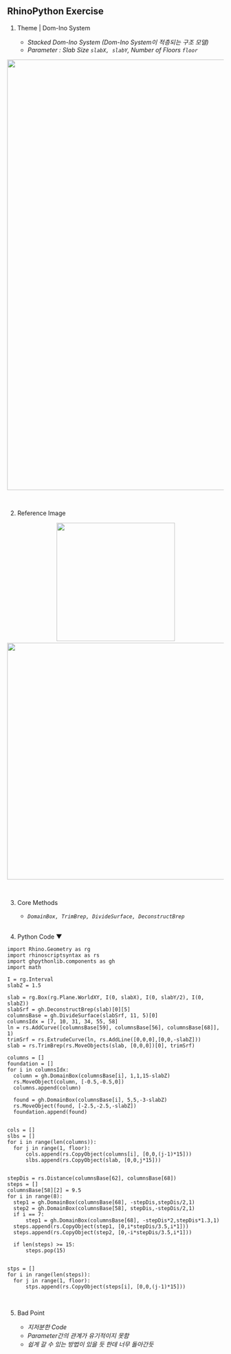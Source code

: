 ## RhinoPython Exercise

1. Theme | Dom-Ino System<br>

   - _Stacked Dom-Ino System (Dom-Ino System이 적층되는 구조 모델)_
   - _Parameter : Slab Size `slabX, slabY`, Number of Floors `floor`_
<p align="center"><img src='https://user-images.githubusercontent.com/83874157/127106273-ade8962e-b30b-44ec-a855-822753a7e927.gif' border='0' width='1000px'></p><br>

   
2. Reference Image<br>

<p align='center'><img src='https://upload.wikimedia.org/wikipedia/commons/thumb/9/9d/La_maison_Dom-ino_de_Le_Corbusier_%28Biennale_d%27architecture_2014%2C_Venise%29_%2814938729273%29.jpg/640px-La_maison_Dom-ino_de_Le_Corbusier_%28Biennale_d%27architecture_2014%2C_Venise%29_%2814938729273%29.jpg' border='0' width='275px'>　<img src='https://i.pinimg.com/600x315/44/e4/66/44e4669c1d006fc84ff38075881b3f14.jpg' border='0' width='550px'></p><br>


3. Core Methods<br>

   - _`DomainBox, TrimBrep, DivideSurface, DeconstructBrep`_<br><br>

4. Python Code ▼
  ```
import Rhino.Geometry as rg
import rhinoscriptsyntax as rs
import ghpythonlib.components as gh
import math

I = rg.Interval
slabZ = 1.5

slab = rg.Box(rg.Plane.WorldXY, I(0, slabX), I(0, slabY/2), I(0, slabZ))
slabSrf = gh.DeconstructBrep(slab)[0][5]
columnsBase = gh.DivideSurface(slabSrf, 11, 5)[0]
columnsIdx = [7, 10, 31, 34, 55, 58]
ln = rs.AddCurve([columnsBase[59], columnsBase[56], columnsBase[68]], 1)
trimSrf = rs.ExtrudeCurve(ln, rs.AddLine([0,0,0],[0,0,-slabZ]))
slab = rs.TrimBrep(rs.MoveObjects(slab, [0,0,0])[0], trimSrf)

columns = []
foundation = []
for i in columnsIdx:
    column = gh.DomainBox(columnsBase[i], 1,1,15-slabZ)
    rs.MoveObject(column, [-0.5,-0.5,0])
    columns.append(column)
    
    found = gh.DomainBox(columnsBase[i], 5,5,-3-slabZ)
    rs.MoveObject(found, [-2.5,-2.5,-slabZ])
    foundation.append(found)


cols = []
slbs = []
for i in range(len(columns)):
    for j in range(1, floor):
        cols.append(rs.CopyObject(columns[i], [0,0,(j-1)*15]))
        slbs.append(rs.CopyObject(slab, [0,0,j*15]))
        

stepDis = rs.Distance(columnsBase[62], columnsBase[68])
steps = []
columnsBase[58][2] = 9.5
for i in range(8):        
    step1 = gh.DomainBox(columnsBase[68], -stepDis,stepDis/2,1)  
    step2 = gh.DomainBox(columnsBase[58], stepDis,-stepDis/2,1)    
    if i == 7:
        step1 = gh.DomainBox(columnsBase[68], -stepDis*2,stepDis*1.3,1)
    steps.append(rs.CopyObject(step1, [0,i*stepDis/3.5,i*1]))    
    steps.append(rs.CopyObject(step2, [0,-i*stepDis/3.5,i*1]))
    
    if len(steps) >= 15:
        steps.pop(15)


stps = []
for i in range(len(steps)):
    for j in range(1, floor):  
        stps.append(rs.CopyObject(steps[i], [0,0,(j-1)*15]))
   ```
<br>

   5. Bad Point<br>

        - _지저분한 Code_
        - _Parameter간의 관계가 유기적이지 못함_
        - _쉽게 갈 수 있는 방법이 있을 듯 한데 너무 돌아간듯_
   
